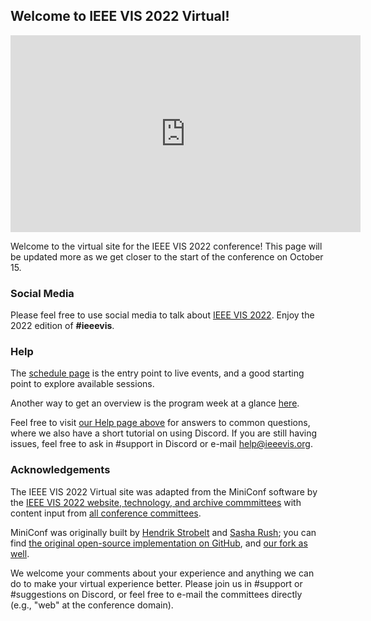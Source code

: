 ## Welcome to IEEE VIS 2022 Virtual!
<!-- <div class="embed-responsive embed-responsive-16by9 mb-4">
<iframe class="" width="560" height="315" src="https://www.youtube.com/embed/1kqiJU4eShQ?rel=0" frameborder="0" allow="accelerometer; autoplay; clipboard-write; encrypted-media; gyroscope; picture-in-picture" allowfullscreen></iframe>
</div>

The above video is a short introduction to the conference that includes a welcome message, how to navigate live and static content, and tips for navigating Gather, Discord, as well as this virtual conference website.
 -->

<div class="embed-responsive embed-responsive-16by9 mb-4">
<iframe class="" width="560" height="315" src="https://www.youtube.com/embed/c8Cnba82Iz8?rel=0" frameborder="0" allow="accelerometer; autoplay; clipboard-write; encrypted-media; gyroscope; picture-in-picture" allowfullscreen></iframe>
</div>

Welcome to the virtual site for the IEEE VIS 2022 conference!  This page will be updated more as we get closer to the start of the conference on October 15.

### Social Media

Please feel free to use social media to talk about [IEEE VIS 2022](http://ieeevis.org/year/2022/welcome).
Enjoy the 2022 edition of <strong>#ieeevis</strong>.

### Help

The [schedule page](calendar.html) is the entry point to live events, and a good starting point to explore available sessions. 

Another way to get an overview is the program week at a glance [here](http://ieeevis.org/year/2022/assets/vis2022-program.pdf).

Feel free to visit [our Help page above](/year/2022/help.html) for answers to common questions, where we also have a short tutorial on using Discord.  If you are still having issues, feel free to ask in #support in Discord or e-mail help@ieeevis.org.

### Acknowledgements

The IEEE VIS 2022 Virtual site was adapted from the MiniConf software by the [IEEE VIS 2022 website, technology, and archive commmittees](http://ieeevis.org/year/2022/info/committees/conference-committee) with content input from [all conference committees](http://ieeevis.org/year/2021/info/committees/conference-committee).

MiniConf was originally built by [Hendrik Strobelt](http://twitter.com/hen_str) and [Sasha Rush](http://twitter.com/srush_nlp); you can find [the original open-source implementation on GitHub](https://github.com/Mini-Conf/Mini-Conf), and [our fork as well](https://github.com/ieee-vgtc/vis-virtual-website).

We welcome your comments about your experience and anything we can do to make your virtual experience better.  Please join us in #support or #suggestions on Discord, or feel free to e-mail the committees directly (e.g., "web" at the conference domain).
